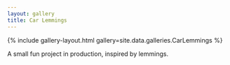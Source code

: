 ```yaml
---
layout: gallery
title: Car Lemmings
---
```


{% include gallery-layout.html gallery=site.data.galleries.CarLemmings %}

A small fun project in production, inspired by lemmings.

